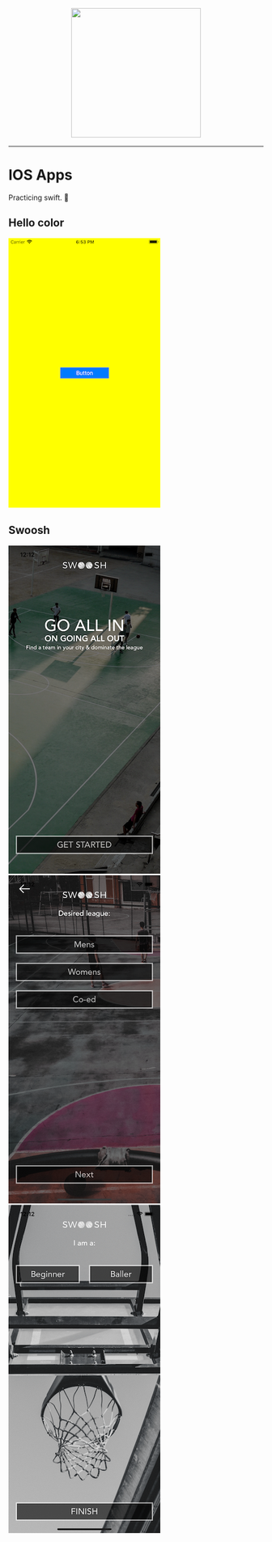<p align="center">
  <img width="256" height="256" src="https://raw.githubusercontent.com/chuiizeet/Road-to-Swift-5.1/master/screenshots/swift_logo.png?token=AFTNXEO7RHJYA6UO6J625OK4Z7C72">
</p>

----------

# IOS Apps
Practicing swift. 🥶

## Hello color
![screenshot](https://raw.githubusercontent.com/chuiizeet/IOS-apps-hobby/master/screenshots/hello_color.png)

## Swoosh

![screenshot](https://raw.githubusercontent.com/chuiizeet/IOS-apps-hobby/master/screenshots/swoosh_0.png) ![screenshot](https://raw.githubusercontent.com/chuiizeet/IOS-apps-hobby/master/screenshots/swoosh_1.png) ![screenshot](https://raw.githubusercontent.com/chuiizeet/IOS-apps-hobby/master/screenshots/swoosh_2.png)
